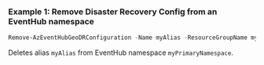 ### Example 1: Remove Disaster Recovery Config from an EventHub namespace
```powershell
Remove-AzEventHubGeoDRConfiguration -Name myAlias -ResourceGroupName myResourceGroup -NamespaceName myPrimaryNamespace
```

Deletes alias `myAlias` from EventHub namespace `myPrimaryNamespace`.

